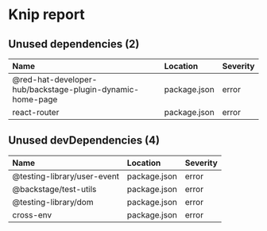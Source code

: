 # Knip report

## Unused dependencies (2)

| Name                                                      | Location     | Severity |
| :-------------------------------------------------------- | :----------- | :------- |
| @red-hat-developer-hub/backstage-plugin-dynamic-home-page | package.json | error    |
| react-router                                              | package.json | error    |

## Unused devDependencies (4)

| Name                        | Location     | Severity |
| :-------------------------- | :----------- | :------- |
| @testing-library/user-event | package.json | error    |
| @backstage/test-utils       | package.json | error    |
| @testing-library/dom        | package.json | error    |
| cross-env                   | package.json | error    |
